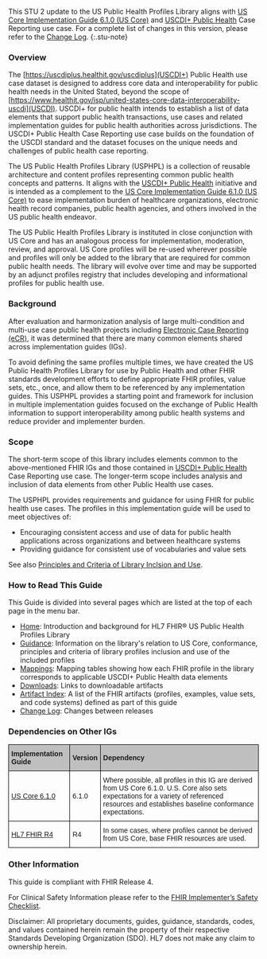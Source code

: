 This STU 2 update to the US Public Health Profiles Library aligns with [US Core Implementation Guide 6.1.0 (US Core)]({{site.data.fhir.ver.hl7fhiruscore}}) and [USCDI+ Public Health](https://uscdiplus.healthit.gov/uscdiplus?id=uscdi_record&table=x_g_sshh_uscdi_domain&sys_id=bddf78228745b95098e5edb90cbb351f&view=sp) Case Reporting use case. For a complete list of changes in this version, please refer to the [Change Log](change-log.html).
{:.stu-note}

### Overview

The [https://uscdiplus.healthit.gov/uscdiplus](USCDI+) Public Health use case dataset is designed to address core data and interoperability for public health needs in the United Stated, beyond the scope of [https://www.healthit.gov/isp/united-states-core-data-interoperability-uscdi](USCDI). USCDI+ for public health intends to establish a list of data elements that support public health transactions, use cases and related implementation guides for public health authorities across jurisdictions. The USCDI+ Public Health Case Reporting use case builds on the foundation of the USCDI standard and the dataset focuses on the unique needs and challenges of public health case reporting.

The US Public Health Profiles Library (USPHPL) is a collection of reusable architecture and content profiles representing common public health concepts and patterns. It aligns with the [USCDI+ Public Health](https://uscdiplus.healthit.gov/uscdiplus?id=uscdi_record&table=x_g_sshh_uscdi_domain&sys_id=bddf78228745b95098e5edb90cbb351f&view=sp) initiative and is intended as a complement to the [US Core Implementation Guide 6.1.0 (US Core)]({{site.data.fhir.ver.hl7fhiruscore}}) to ease implementation burden of healthcare organizations, electronic health record companies, public health agencies, and others involved in the US public health endeavor.

The US Public Health Profiles Library is instituted in close conjunction with US Core and has an analogous process for implementation, moderation, review, and approval. US Core profiles will be re-used wherever possible and profiles will only be added to the library that are required for common public health needs. The library will evolve over time and may be supported by an adjunct profiles registry that includes developing and informational profiles for public health use.

### Background

After evaluation and harmonization analysis of large multi-condition and multi-use case public health projects including [Electronic Case Reporting (eCR)](http://hl7.org/fhir/us/ecr/), it was determined that there are many common elements shared across implementation guides (IGs). 

To avoid defining the same profiles multiple times, we have created the US Public Health Profiles Library for use by Public Health and other FHIR standards development efforts to define appropriate FHIR profiles, value sets, etc., once, and allow them to be referenced by any implementation guides. This USPHPL provides a starting point and framework for inclusion in multiple implementation guides focused on the exchange of Public Health information to support interoperability among public health systems and reduce provider and implementer burden.

### Scope

The short-term scope of this library includes elements common to the above-mentioned FHIR IGs and those contained in [USCDI+ Public Health](https://uscdiplus.healthit.gov/uscdiplus?id=uscdi_record&table=x_g_sshh_uscdi_domain&sys_id=bddf78228745b95098e5edb90cbb351f&view=sp) Case Reporting use case. The longer-term scope includes analysis and inclusion of data elements from other Public Health use cases.

The USPHPL provides requirements and guidance for using FHIR for public health use cases. The profiles in this implementation guide will be used to meet objectives of:
 * Encouraging consistent access and use of data for public health applications across organizations and between healthcare systems
 * Providing guidance for consistent use of vocabularies and value sets

See also [Principles and Criteria of Library Inclsion and Use](guidance.html#principles-and-criteria-of-library-inclusion-and-use).

### How to Read This Guide

This Guide is divided into several pages which are listed at the top of each page in the menu bar.

* [Home](index.html): Introduction and background for HL7 FHIR® US Public Health Profiles Library
* [Guidance](guidance.html): Information on the library's relation to US Core, conformance, principles and criteria of library profiles inclusion and use of the included profiles
* [Mappings](mapping.html): Mapping tables showing how each FHIR profile in the library corresponds to applicable USCDI+ Public Health data elements
* [Downloads](downloads.html): Links to downloadable artifacts
* [Artifact Index](artifacts.html): A list of the FHIR artifacts (profiles, examples, value sets, and code systems) defined as part of this guide
* [Change Log](change-log.html): Changes between releases

### Dependencies on Other IGs

<style type="text/css">
.tg  {border-collapse:collapse;border-spacing:0;}
.tg td{border-color:black;border-style:solid;border-width:1px;font-family:Arial, sans-serif;font-size:14px;
  overflow:hidden;padding:10px 5px;word-break:normal;}
.tg th{border-color:black;border-style:solid;border-width:1px;font-family:Arial, sans-serif;font-size:14px;
  font-weight:normal;overflow:hidden;padding:10px 5px;word-break:normal;}
.tg .tg-cly1{text-align:left;vertical-align:middle}
.tg .tg-xf3r{background-color:#BFBFBF;font-weight:bold;text-align:left;vertical-align:middle}
.tg .tg-zzem{color:#467886;text-align:left;vertical-align:middle}
</style>
<table class="tg">
<thead>
  <tr>
    <th class="tg-xf3r">Implementation Guide</th>
    <th class="tg-xf3r">Version</th>
    <th class="tg-xf3r">Dependency</th>
  </tr></thead>
<tbody>
  <tr>
    <td class="tg-zzem"><a href="https://hl7.org/fhir/us/core/STU6.1/">US Core 6.1.0</a></td>
    <td class="tg-cly1">6.1.0</td>
    <td class="tg-cly1">Where possible, all profiles in this IG are derived from US Core 6.1.0. U.S. Core also sets expectations for a variety of referenced resources and establishes baseline conformance expectations.</td>
  </tr>
  <tr>
    <td class="tg-zzem"><a href="http://hl7.org/fhir/R4/index.html">HL7 FHIR R4</a></td>
    <td class="tg-cly1">R4</td>
    <td class="tg-cly1">In some cases, where profiles cannot be derived from US Core, base FHIR resources are used.</td>
  </tr>
</tbody>
</table>

### Other Information

This guide is compliant with FHIR Release 4.

For Clinical Safety Information please refer to the [FHIR Implementer’s Safety Checklist]({{site.data.fhir.path}}safety.html).

Disclaimer: All proprietary documents, guides, guidance, standards, codes, and values contained herein remain the property of their respective Standards Developing Organization (SDO). HL7 does not make any claim to ownership herein.